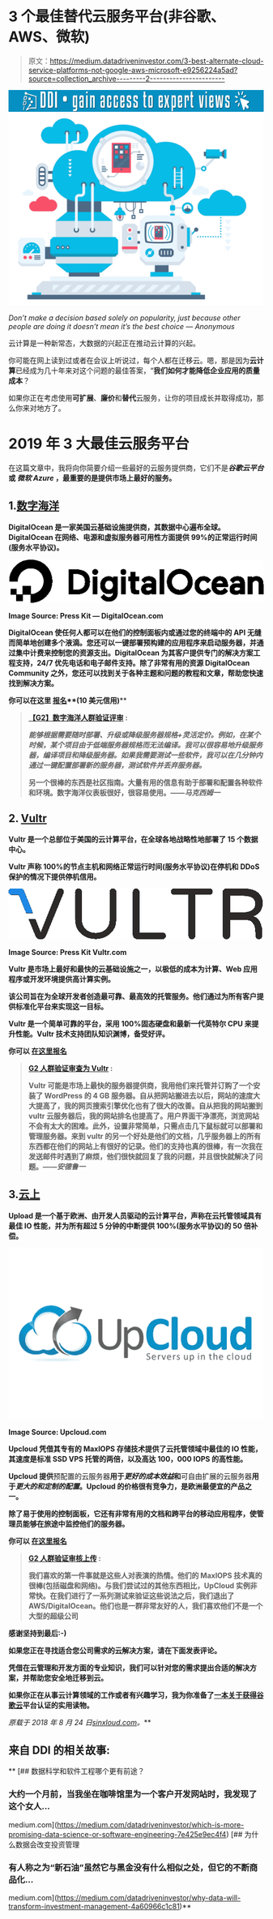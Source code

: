 # 3 个最佳替代云服务平台(非谷歌、AWS、微软)

> 原文：<https://medium.datadriveninvestor.com/3-best-alternate-cloud-service-platforms-not-google-aws-microsoft-e9256224a5ad?source=collection_archive---------2----------------------->

[![](img/3e48ba3d60b502e72db2aaa79ee26065.png)](http://www.track.datadriveninvestor.com/1B9E)![](img/723dc433a4731388c3b87fc0c71e6449.png)

*Don’t make a decision based solely on popularity, just because other people are doing it doesn’t mean it’s the best choice — Anonymous*

云计算是一种新常态，大数据的兴起正在推动云计算的兴起。

你可能在网上读到过或者在会议上听说过，每个人都在迁移云。嗯，那是因为**云计算**已经成为几十年来对这个问题的最佳答案，“**我们如何才能降低企业应用的质量成本**？

如果你正在考虑使用**可扩展**、**廉价**和**替代**云服务，让你的项目成长并取得成功，那么你来对地方了。

# 2019 年 3 大最佳云服务平台

在这篇文章中，我将向你简要介绍一些最好的云服务提供商，它们不是*****谷歌云平台*** 或 ***微软 Azure*** ，最重要的是提供市场上最好的服务。**

## **1.[数字海洋](https://m.do.co/c/9e6d134af27b)**

**DigitalOcean 是一家美国云基础设施提供商，其数据中心遍布全球。DigitalOcean 在网络、电源和虚拟服务器可用性方面提供 99%的正常运行时间(服务水平协议)。**

**![](img/711c82f9a53257479c65f77ecb109f59.png)**

**Image Source: Press Kit — DigitalOcean.com**

**DigitalOcean 使任何人都可以在他们的控制面板内或通过您的终端中的 API 无缝而简单地创建多个液滴。您还可以一键部署预构建的应用程序来启动服务器，并通过集中计费来控制您的资源支出。DigitalOcean 为其客户提供专门的解决方案工程支持，24/7 优先电话和电子邮件支持。除了非常有用的资源 DigitalOcean Community 之外，您还可以找到关于各种主题和问题的教程和文章，帮助您快速找到解决方案。**

****你可以在这里** [**报名**](https://m.do.co/c/9e6d134af27b)**(10 美元信用)****

> **[**【G2】数字海洋人群验证评审**](https://www.g2crowd.com/products/digitalocean/reviews/digitalocean-review-655590) **:****
> 
> ***能够根据需要随时部署、升级或降级服务器规格+灵活定价。例如，在某个时候，某个项目由于低端服务器规格而无法编译。我可以很容易地升级服务器，编译项目和降级服务器。如果我需要测试一些软件，我可以在几分钟内通过一键配置部署新的服务器，测试软件并丢弃服务器。***
> 
> **另一个很棒的东西是社区指南。大量有用的信息有助于部署和配置各种软件和环境。数字海洋仪表板很好，很容易使用。——***马克西姆一*****

## **2. [Vultr](https://www.vultr.com/?ref=7515677)**

**Vultr 是一个总部位于美国的云计算平台，在全球各地战略性地部署了 15 个数据中心。**

**Vultr 声称 100%的节点主机和网络正常运行时间(服务水平协议)在停机和 DDoS 保护的情况下提供停机信用。**

**![](img/0570c8647c30af6a7dfaa1337cb37b75.png)**

**Image Source: Press Kit Vultr.com**

**Vultr 是市场上最好和最快的云基础设施之一，以极低的成本为计算、Web 应用程序或开发环境提供高计算实例。**

**该公司旨在为全球开发者创造最可靠、最高效的托管服务。他们通过为所有客户提供标准化平台来实现这一目标。**

**Vultr 是一个简单可靠的平台，采用 100%固态硬盘和最新一代英特尔 CPU 来提升性能。Vultr 技术支持团队知识渊博，备受好评。**

****你可以** [**在这里报名**](https://www.vultr.com/?ref=7515677)**

> **[**G2 人群验证审查为 Vultr**](https://www.g2crowd.com/products/vultr/reviews/vultr-review-646762) :**
> 
> **Vultr 可能是市场上最快的服务器提供商，我用他们来托管并订购了一个安装了 WordPress 的 4 GB 服务器。自从把网站搬进去以后，网站的速度大大提高了，我的网页搜索引擎优化也有了很大的改善。自从把我的网站搬到 vultr 云服务器后，我的网站排名也提高了。用户界面干净漂亮，浏览网站不会有太大的困难。此外，设置非常简单，只需点击几下鼠标就可以部署和管理服务器。来到 vultr 的另一个好处是他们的文档，几乎服务器上的所有东西都在他们的网站上有很好的记录。他们的支持也真的很棒，有一次我在发送邮件时遇到了麻烦，他们很快就回复了我的问题，并且很快就解决了问题。——***安德鲁一*****

## **3.[云上](https://www.upcloud.com/)**

**Upload 是一个基于欧洲、由开发人员驱动的云计算平台，声称在云托管领域具有最佳 IO 性能，并为所有超过 5 分钟的中断提供 100%(服务水平协议)的 50 倍补偿。**

**![](img/f8b0ad848dd93ba162c71034cf15f2bf.png)**

**Image Source: Upcloud.com**

**Upcloud 凭借其专有的 **MaxIOPS** 存储技术提供了云托管领域中最佳的 IO 性能，其速度是标准 **SSD** VPS 托管的两倍，以及高达 100，000 IOPS 的高性能。**

**Upcloud 提供**预配置的云服务器**用于*更好的成本效益*和**可自由扩展的云服务器**用于*更大的和定制的配置*。Upcloud 的价格很有竞争力，是欧洲最便宜的产品之一。**

**除了易于使用的控制面板，它还有非常有用的文档和跨平台的移动应用程序，使管理员能够在旅途中监控他们的服务器。**

****你可以** [**在这里报名**](https://www.upcloud.com/)**

> **[**G2 人群验证审核上传**](https://www.g2crowd.com/products/upcloud/reviews/upcloud-review-300862) **:****
> 
> **我们喜欢的第一件事就是这些人对表演的热情。他们的 MaxIOPS 技术真的很棒(包括磁盘和网络)。与我们尝试过的其他东西相比，UpCloud 实例非常快。在我们进行了一系列测试来验证这些说法之后，我们退出了 AWS/DigitalOcean。他们也是一群非常友好的人，我们喜欢他们不是一个大型的超级公司**

****感谢坚持到最后:-)****

**如果您正在寻找适合您公司需求的云解决方案，请在下面发表评论。**

**凭借在云管理和开发方面的专业知识，我们可以针对您的需求提出合适的解决方案，并帮助您安全地迁移到云。**

**如果你正在从事云计算领域的工作或者有兴趣学习，我为你准备了[一本关于获得谷歌云](https://medium.com/datadriveninvestor/google-cloud-certification-training-courses-b3feec317606)平台认证的实用读物。**

***原载于 2018 年 8 月 24 日*[*sinxloud.com*](https://sinxloud.com/alternative-best-cloud-service-platform-providers/)*。***

## **来自 DDI 的相关故事:**

**[](https://medium.com/datadriveninvestor/which-is-more-promising-data-science-or-software-engineering-7e425e9ec4f4) [## 数据科学和软件工程哪个更有前途？

### 大约一个月前，当我坐在咖啡馆里为一个客户开发网站时，我发现了这个女人…

medium.com](https://medium.com/datadriveninvestor/which-is-more-promising-data-science-or-software-engineering-7e425e9ec4f4) [](https://medium.com/datadriveninvestor/why-data-will-transform-investment-management-4a60966c1c81) [## 为什么数据会改变投资管理

### 有人称之为“新石油”虽然它与黑金没有什么相似之处，但它的不断商品化…

medium.com](https://medium.com/datadriveninvestor/why-data-will-transform-investment-management-4a60966c1c81)**
